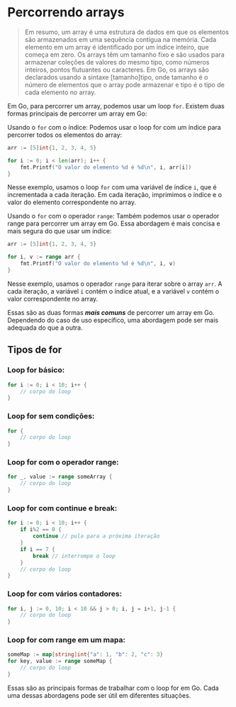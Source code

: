 # Percorrendo arrays

> Em resumo, um array é uma estrutura de dados em que os elementos são armazenados em uma sequência contígua na memória. Cada elemento em um array é identificado por um índice inteiro, que começa em zero. Os arrays têm um tamanho fixo e são usados para armazenar coleções de valores do mesmo tipo, como números inteiros, pontos flutuantes ou caracteres. Em Go, os arrays são declarados usando a sintaxe [tamanho]tipo, onde tamanho é o número de elementos que o array pode armazenar e tipo é o tipo de cada elemento no array.

Em Go, para percorrer um array, podemos usar um loop `for`. Existem duas formas principais de percorrer um array em Go:

Usando o `for` com o índice:
Podemos usar o loop for com um índice para percorrer todos os elementos do array:

```go
arr := [5]int{1, 2, 3, 4, 5}

for i := 0; i < len(arr); i++ {
    fmt.Printf("O valor do elemento %d é %d\n", i, arr[i])
}
```

Nesse exemplo, usamos o loop `for` com uma variável de índice `i`, que é incrementada a cada iteração. Em cada iteração, imprimimos o índice e o valor do elemento correspondente no array.

Usando o `for` com o operador `range`:
Também podemos usar o operador range para percorrer um array em Go. Essa abordagem é mais concisa e mais segura do que usar um índice:

```go
arr := [5]int{1, 2, 3, 4, 5}

for i, v := range arr {
    fmt.Printf("O valor do elemento %d é %d\n", i, v)
}
```

Nesse exemplo, usamos o operador `range` para iterar sobre o array `arr`. A cada iteração, a variável `i` contém o índice atual, e a variável `v` contém o valor correspondente no array.

Essas são as duas formas ***mais comuns*** de percorrer um array em Go. Dependendo do caso de uso específico, uma abordagem pode ser mais adequada do que a outra.

## Tipos de for

### Loop for básico:
```go
for i := 0; i < 10; i++ {
    // corpo do loop
}
```

### Loop for sem condições:

```go
for {
    // corpo do loop
}
```

### Loop for com o operador range:

```go
for _, value := range someArray {
    // corpo do loop
}
``` 

### Loop for com continue e break:
```go
for i := 0; i < 10; i++ {
    if i%2 == 0 {
        continue // pula para a próxima iteração
    }
    if i == 7 {
        break // interrompe o loop
    }
    // corpo do loop
}
```

### Loop for com vários contadores:

```go
for i, j := 0, 10; i < 10 && j > 0; i, j = i+1, j-1 {
    // corpo do loop
}
```

### Loop for com range em um mapa:

```go
someMap := map[string]int{"a": 1, "b": 2, "c": 3}
for key, value := range someMap {
    // corpo do loop
}
```

Essas são as principais formas de trabalhar com o loop for em Go. Cada uma dessas abordagens pode ser útil em diferentes situações.